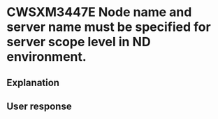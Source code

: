 # CWSXM3447E Node name and server name must be specified for server scope level in ND environment.

## Explanation

## User response